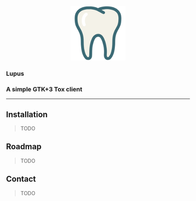 <p align="center">
  <img height="150" src="https://github.com/lupusapp/lupus/blob/master/res/images/lupus.svg">
</p>

### Lupus
### A simple GTK+3 Tox client
---

## Installation
> TODO

## Roadmap
> TODO

## Contact
> TODO
